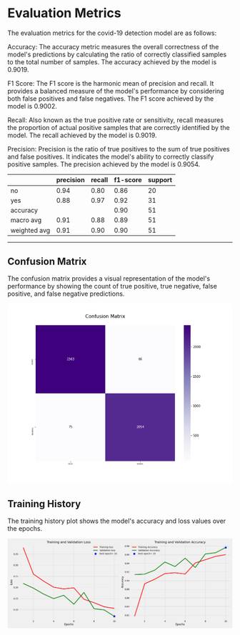 
# Evaluation Metrics
The evaluation metrics for the covid-19 detection model are as follows:

Accuracy: The accuracy metric measures the overall correctness of the model's predictions by calculating the ratio of correctly classified samples to the total number of samples. The accuracy achieved by the model is 0.9019.

F1 Score: The F1 score is the harmonic mean of precision and recall. It provides a balanced measure of the model's performance by considering both false positives and false negatives. The F1 score achieved by the model is 0.9002.

Recall: Also known as the true positive rate or sensitivity, recall measures the proportion of actual positive samples that are correctly identified by the model. The recall achieved by the model is 0.9019.

Precision: Precision is the ratio of true positives to the sum of true positives and false positives. It indicates the model's ability to correctly classify positive samples. The precision achieved by the model is 0.9054.


|          | precision | recall | f1-score | support |
| -------- | --------- | ------ | -------- | ------- |
|    no    |   0.94   |  0.80   |   0.86   |   20    |
|   yes    |   0.88   |  0.97  |   0.92   |   31    |
| accuracy |           |        |   0.90   |   51    |
| macro avg|   0.91   |  0.88  |   0.89  |   51    |
|weighted avg|  0.91    |  0.90  |   0.90   |   51   |

-----

## Confusion Matrix

The confusion matrix provides a visual representation of the model's performance by showing the count of true positive, true negative, false positive, and false negative predictions.

![Confusion Matrix](/reports/confusion_matrix.png)

## Training History 
The training history plot shows the model's accuracy and loss values over the epochs.

![Accuracy and Loss Plot](/reports/training_history.png)